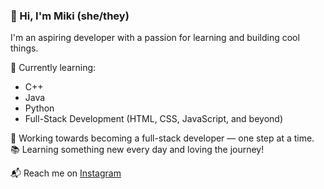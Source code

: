 ### 👋 Hi, I'm Miki (she/they)

I'm an aspiring developer with a passion for learning and building cool things.

🌱 Currently learning:
- C++
- Java
- Python
- Full-Stack Development (HTML, CSS, JavaScript, and beyond)

🎯 Working towards becoming a full-stack developer — one step at a time.  
📚 Learning something new every day and loving the journey!

📬 Reach me on [Instagram](https://instagram.com/blah.bleh.hmm)

<!---
blah-bleh-hmm/blah-bleh-hmm is a ✨ special ✨ repository because its `README.md` (this file) appears on your GitHub profile.
You can click the Preview link to take a look at your changes.
--->
